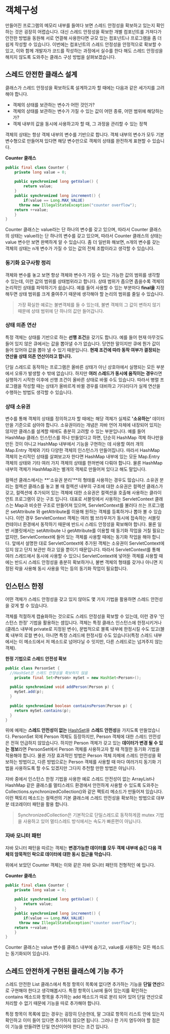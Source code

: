 

# 객체구성

만들어진 프로그램의 메모리 내부를 들여다 보면 스레드 안정성을 확보하고 있는지 확인하는 것은 굉장히 어렵습니다. 대신 스레드 안정성을 확보한 개별 컴포넌트를 가져다가 안전한 방법을 동원해 서로 연결해 사용한다면 규모 있는 컴포넌트나 프로그램을 좀 더 쉽게 작성할 수 있습니다. 이번에는 컴포넌트의 스레드 안정성을 안정적으로 확보할 수 있고, 이와 함께 개발자가 코드를 작성하는 과정에서 실수를 한다 해도 스레드 안정성을 해치지 않도록 도와주는 클래스 구성 방법을 살펴보겠습니다.

## 스레드 안전한 클래스 설계

클래스가 스레드 안정성을 확보하도록 설계하고자 할 때에는 다음과 같은 세가지를 고려해야 합니다. 

- 객체의 상태를 보관하는 변수가 어떤 것인가?
- 객체의 상태를 보관하는 변수가 가질 수 있는 값이 어떤 종류, 어떤 범위에 해당하는가?
- 객체 내부의 값을 동시에 사용하고자 할 때, 그 과정을 관리할 수 있는 정책

객체의 상태는 항상 객체 내부의 변수를 기반으로 합니다. 객체 내부의 변수가 모두 기본 변수형으로 만들어져 있다면 해당 변수만으로 객체의 상태를 완전하게 표현할 수 있습니다.

**Counter 클래스**

```java
public final class Counter { 
	private long value = 0;
	
	public synchronized long getValue() {
		return value;
	}
	public synchronized long increment() {
		if(value == Long.MAX_VALUE)
      throw new IllegalStateException("counter overflow");
    return ++value;
	}
}
```

Counter 클래스는 value라는 단 하나의 변수를 갖고 있으며, 따라서 Counter 클래스의 상태는 value라는 단 하나의 변수를 갖고 있으며, 따라서 Counter 클래스의 상태는 value 변수만 보면 완벽하게 알 수 있습니다. 좀 더 일반화 해보면, n개의 변수를 갖는 객체의 상태는 n개 변수가 가질 수 있는 값의 전체 조합이라고 생각할 수 있습니다.



### 동기화 요구사항 정리

객체와 변수를 놓고 보면 항상 객체와 변수가 가질 수 있는 가능한 값의 범위를 생각할 수 있는데, 이런 값의 범위를 상태범위라고 합니다. 상태 범위가 좁으면 좁을수록 객체의 논리적인 상태를 파악하기가 쉽습니다.  예를 들어 사용할 수 있는 부분마다 **final을** 지정해두면 상태 범위를 크게 줄여주기 때문에 생각해야 할 논리의 범위를 줄일 수 있습니다. 

> 가장 확실한 예로는 불변객체를 들 수 있는데, 불변 객체의 그 값이 변하지 않기 때문에 상태 범위에 단 하나의 값만 들어갑니다.

### 상태 의존 연산

특정 객체는 상태를 기반으로 하는 **선행 조건**을 갖기도 합니다. 예를 들어 현재 아무것도 들어 있지 않은 큐에서는 값을 뽑아낼 수가 없습니다. 당연한 말이지만 큐에 뭔가 값이 들어 있어야 값을 뽑아 낼 수 있기 때문입니다. **현재 조건에 따라 동작 여부가 결정되는 연산을 상태 의존 연산이라고 합니다.**

단일 스레드로 동작하는 프로그램은 올바른 상태가 아닌 상호아에서 실행되는 모든 부분에서 오류가 발생할 수 밖에 없습니다. 하지만 **여러 스레드가 동시에 움직이는 경우**라면 실행하기 시작한 이후에 선행 조건이 올바른 상태로 바뀔 수도 있습니다. 따라서 병렬 프로그램을 작성할 때는 상태가 올바르게 바뀔 경우를 대비하고 기다리다가 실제 연산을 수행하는 방법도 생각할 수 있습니다.

### 상태 소유권

변수를 통해 객체의 상태를 정의하고자 할 때에는 해당 객체가 실제로 **'소유하는'** 데이터만을 기준으로 삼아야 합니다. 소유권이라는 개념은 자바 언어 자체에 내장되어 있지는 않지만 클래스를 설계할 때에도 충분히 고려할 수 있는 부분입니다. 예를 들어 HashMap 클래스 인스턴스를 하나 만들었다고 하면, 단순히 HashMap 객체 하나만을 만든 것이 아니고 HashMap 내부에서 기능을 구현하는 데 사용할 여러 개의 Map.Entry 객체와 기타 다양한 객체의 인스턴스가 만들어집니다. 따라서 HashMap 객체의 논리적인 상태를 살펴보고자 한다면 HashMap 내부에 있는 모둔 Map.Entry 객체의 상태와 기타 여러 가지 객체의 상태를 한꺼번에 다뤄야 합니다. 물론 HashMap 내부의 객체가 HashMap과는 별개의 객체로 만들어져 있다고 해도 말입니다.

컬렉션 클래스에서는 **'소유권 분리'**의 형태를 사용하는 경우도 많습니다. 소유권 분리는 컬렉션 클래스를 놓고 볼 때 컬렉션 내부의 구조에 대한 소유권은 컬렉션 클래스가 갖고, 컬렉션에 추가되어 있는 객체에 대한 소유권은 컬렉션을 호출해 사용하는 클라이언트 프로그램이 갖는 구조 입니다. 대표로 서블릿에서 사용하는 ServletContext 클래스는 Map과 비슷한 구조로 만들어져 있으며, ServletContext를 불러다 쓰는 프로그램은 setAttribute 와 getAttribute를 이용해 원하는 객체를 등록하거나 뽑아 볼 수 있습니다. 이런 경우 ServletContext 객체는 여러 웹 브라우저가 동시에 접속하는 서블릿 컨테이너 환경에서 동작하기 때문에 반드시 스레드 안정성을 확보해야 합니다. 물론 일반 서블릿에서는 setAttribute 나 getAttribute를 이용할 때 동기화 작업을 거칠 필요는 없지만, ServletContext에 들어 있는 객체를 사용할 때에는 동기화 작업을 해야 합니다. 앞에서 설명한 대로 ServletContext에 추가된 객체는 소유권이 ServletContext에 있지 않고 단지 보관만 하고 있을 뿐이기 때문입니다. 따라서 ServletContext를 통해 여러 스레드에서 동시에 사용할 수 있으니 ServletContext에 넣어둔 객체를 사용할 때에는 반드시 스레드 안정성을 충분히 확보하거나, 불변 객체의 형태를 갖거나 아니면 지정된 락을 사용해 동시 사용을 막는 등의 동기화 작업이 필요합니다.

## 인스턴스 한정

어떤 객체가 스레드 안정성을 갖고 있지 않아도 몇 가지 기법을 활용하면 스레드 안전성을 갖게 할 수 있습니다.

객체를 적절하게 캡슐화하는 것으로도 스레드 안정성을 확보할 수 있는데, 이런 경우 '인스턴스 한정' 기법을 활용하는 셈입니다. 객체는 특정 클래스 인스턴스에 한정시키거나(클래스 내부에 private로 지정된 변수), 문법적으로 블록 내부에 한정시킬 수도 있고(블록 내부의 로컬 변수), 아니면 특정 스레드에 한정시킬 수도 있습니다(특정 스레드 내부에서는 이 메소드에서 저 메소드로 넘어다닐 수 잇지만, 다른 스레드로는 넘겨주지 않는 객체).

**한정 기법으로 스레드 안전성 확보**

```java
public class PersonSet { 
  //HashSet은 스레드 안정성을 확보하지 않음
	private final Set<Person> mySet = new HashSet<Person>();
  
  public synchronized void addPerson(Person p) {
    mySet.add(p);
  }
  
  public synchronized boolean containsPerson(Person p) {
    return mySet.contains(p);
  }
}
```

위에 예제는 **스레드 안전성이 없는** <u>HashSet</u>을 **스레드 안전성**을 가지도록 만들었습니다. PersonSet 외에 Person 객체도 등장하지만, Person 객체에 대한 스레드 안전성은 전혀 언급하지 않았습니다. 하지만 Person 객체가 갖고 있는 **데이터가 변경 될 수 있는 정보**라면 PersonSet에서 Person 객체를 사용하고자 할 때 적절한 동기화 기법을 적용해야 합니다. 물론 가장 효과적인 방법은 Person 객체 자체에 스레드 안전성을 확보하는 방법이고, 다른 방법으로는 Person 객체를 사용할 때 마다 여러가지 동기화 기법을 사용하도록 할 수도 있겠지만 그다지 추천할 만한 방법은 아닙니다.

자바 중에서 인스턴스 한정 기법을 사용한 예로 스레드 안전성이 없는 ArrayList나 HashMap 같은 클래스를 멀티스레드 환경에서 안전하게 사용할 수 있도록 도와주는 Collections.synchronizedCollection()와 같은 팩토리 메소드가 만들어져 있습니다. 이런 팩토리 메소드는 컬렉션의 기본 클래스에 스레드 안전성을 확보하는 방법으로 대부분 데코레이터 패턴을 활용 합니다.

> SynchronizedCollection은 기본적으로 단일스레드로 동작하게끔 mutex 기법을 사용하고 있어 멀티스레드 방식에서는 속도가 빠른편이 아닙니다.

### 자바 모니터 패턴

자바 모니터 패턴을 따르는 객체는 **변경가능한 데이터를 모두 객체 내부에 숨긴 다음 객체의 암묵적인 락으로 데이터에 대한 동시 접근을 막습니다.** 

위에서 보았던 Counter 객체는 이와 같은 자바 모니터 패턴의 전형적인 예 입니다.

**Counter 클래스**

```java
public final class Counter { 
	private long value = 0;
	
	public synchronized long getValue() {
		return value;
	}
	public synchronized long increment() {
		if(value == Long.MAX_VALUE)
      throw new IllegalStateException("counter overflow");
    return ++value;
	}
}
```

Counter 클래스는 value 변수를 클래스 내부에 숨기고, value를 사용하는 모든 메소드는 동기화되어 있습니다.



## 스레드 안전하게 구현된 클래스에 기능 추가    

스레드 안전한 List 클래스에서 특정 항목이 목록에 없다면 추가하는 기능을 **단일 연산**으로 구현해야 한다고 생각해봅시다. 특정 항목이 List에 들어 있는지를 확인하는 contains 메소드와 항목을 추가하는 add 메소드가 따로 분리 되어 있어 단일 연산으로 처리할 수 없기 때문에 기능을 따로 추가해야 합니다.

특정 항목이 목록에 없는 경우는 굉장히 단순한데, 말 그대로 항목이 리스트 안에 있는지 확인하고 이미 들어 있다면 추가하지 않으면 됩니다. 그러나 한 가지 염두어야 할 점은 이 기능을 만들려면 단일 연산이어야 한다는 조건 입니다. 
